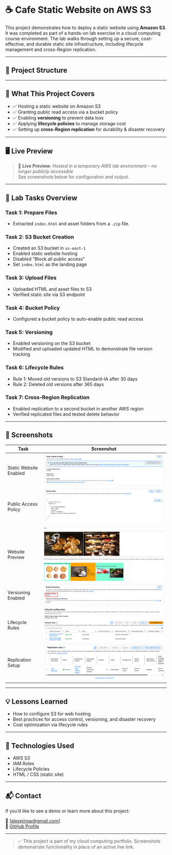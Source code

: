 # ☕ Cafe Static Website on AWS S3

This project demonstrates how to deploy a static website using **Amazon S3**. It was completed as part of a hands-on lab exercise in a cloud computing course environment. The lab walks through setting up a secure, cost-effective, and durable static site infrastructure, including lifecycle management and cross-Region replication.

---

## 📁 Project Structure


---

## 🚀 What This Project Covers

- ✅ Hosting a static website on Amazon S3
- ✅ Granting public read access via a bucket policy
- ✅ Enabling **versioning** to prevent data loss
- ✅ Applying **lifecycle policies** to manage storage cost
- ✅ Setting up **cross-Region replication** for durability & disaster recovery

---

## 🖥️ Live Preview

> 🔗 **Live Preview**: *Hosted in a temporary AWS lab environment – no longer publicly accessible*  
> See screenshots below for configuration and output.

---

## 🧪 Lab Tasks Overview

### Task 1: Prepare Files
- Extracted `index.html` and asset folders from a `.zip` file.

### Task 2: S3 Bucket Creation
- Created an S3 bucket in `us-east-1`
- Enabled static website hosting
- Disabled "Block all public access"
- Set `index.html` as the landing page

### Task 3: Upload Files
- Uploaded HTML and asset files to S3
- Verified static site via S3 endpoint

### Task 4: Bucket Policy
- Configured a bucket policy to auto-enable public read access

### Task 5: Versioning
- Enabled versioning on the S3 bucket
- Modified and uploaded updated HTML to demonstrate file version tracking

### Task 6: Lifecycle Rules
- Rule 1: Moved old versions to S3 Standard-IA after 30 days
- Rule 2: Deleted old versions after 365 days

### Task 7: Cross-Region Replication
- Enabled replication to a second bucket in another AWS region
- Verified replicated files and tested delete behavior

---

## 📸 Screenshots

| Task | Screenshot |
|------|------------|
| Static Website Enabled | ![Static Hosting](https://github.com/Mzajirow/Static-Website-With-S3/blob/main/01-Static%20website%20hosting%20enabled.png?raw=true) |
| Public Access Policy | ![Bucket Policy](https://github.com/Mzajirow/Static-Website-With-S3/blob/main/02-Bucket%20Policy.png?raw=true) |
| Website Preview | ![Site Preview](https://github.com/Mzajirow/Static-Website-With-S3/blob/main/03-Site%20Preview.png?raw=true) |
| Versioning Enabled | ![Versioning](https://github.com/Mzajirow/Static-Website-With-S3/blob/main/04-Versioning%20Enabled.png?raw=true) |
| Lifecycle Rules | ![Lifecycle](https://github.com/Mzajirow/Static-Website-With-S3/blob/main/05-Lifecycle%20Configuration.png?raw=true) |
| Replication Setup | ![Replication](https://github.com/Mzajirow/Static-Website-With-S3/blob/main/6-Replication%20Rules.png?raw=true) |

---

## 💡 Lessons Learned

- How to configure S3 for web hosting
- Best practices for access control, versioning, and disaster recovery
- Cost optimization via lifecycle rules

---

## 📂 Technologies Used

- AWS S3
- IAM Roles
- Lifecycle Policies
- HTML / CSS (static site)

---

## 📬 Contact

If you’d like to see a demo or learn more about this project:

📧 [alexejirow@gmail.com]  
🔗 [GitHub Profile](https://github.com/yourusername)

---

> ✅ This project is part of my cloud computing portfolio. Screenshots demonstrate functionality in place of an active live link.

